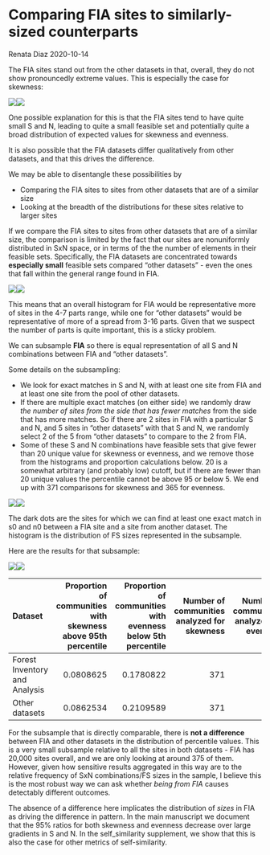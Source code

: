 Comparing FIA sites to similarly-sized counterparts
================
Renata Diaz
2020-10-14

The FIA sites stand out from the other datasets in that, overall, they
do not show pronouncedly extreme values. This is especially the case for
skewness:

![](direct_FIA_size_comparison_files/figure-gfm/overall%20hists-1.png)<!-- -->![](direct_FIA_size_comparison_files/figure-gfm/overall%20hists-2.png)<!-- -->

One possible explanation for this is that the FIA sites tend to have
quite small S and N, leading to quite a small feasible set and
potentially quite a broad distribution of expected values for skewness
and evenness.

It is also possible that the FIA datasets differ qualitatively from
other datasets, and that this drives the difference.

We may be able to disentangle these possibilities by

  - Comparing the FIA sites to sites from other datasets that are of a
    similar size
  - Looking at the breadth of the distributions for these sites relative
    to larger sites

If we compare the FIA sites to sites from other datasets that are of a
similar size, the comparison is limited by the fact that our sites are
nonuniformly distributed in SxN space, or in terms of the the number of
elements in their feasible sets. Specifically, the FIA datasets are
concentrated towards **especially small** feasible sets compared “other
datasets” - even the ones that fall within the general range found in
FIA.

![](direct_FIA_size_comparison_files/figure-gfm/small-1.png)<!-- -->![](direct_FIA_size_comparison_files/figure-gfm/small-2.png)<!-- -->

This means that an overall histogram for FIA would be representative
more of sites in the 4-7 parts range, while one for “other datasets”
would be representative of more of a spread from 3-16 parts. Given that
we suspect the number of parts is quite important, this is a sticky
problem.

We can subsample **FIA** so there is equal representation of all S and N
combinations between FIA and “other datasets”.

Some details on the subsampling:

  - We look for exact matches in S and N, with at least one site from
    FIA and at least one site from the pool of other datasets.
  - If there are multiple exact matches (on either side) we randomly
    draw *the number of sites from the side that has fewer matches* from
    the side that has more matches. So if there are 2 sites in FIA with
    a particular S and N, and 5 sites in “other datasets” with that S
    and N, we randomly select 2 of the 5 from “other datasets” to
    compare to the 2 from FIA.
  - Some of these S and N combinations have feasible sets that give
    fewer than 20 unique value for skewness or evenness, and we remove
    those from the histograms and proportion calculations below. 20 is a
    somewhat arbitrary (and probably low) cutoff, but if there are fewer
    than 20 unique values the percentile cannot be above 95 or below 5.
    We end up with 371 comparisons for skewness and 365 for evenness.

![](direct_FIA_size_comparison_files/figure-gfm/subsampling-1.png)<!-- -->![](direct_FIA_size_comparison_files/figure-gfm/subsampling-2.png)<!-- -->

The dark dots are the sites for which we can find at least one exact
match in s0 and n0 between a FIA site and a site from another dataset.
The histogram is the distribution of FS sizes represented in the
subsample.

Here are the results for that subsample:

![](direct_FIA_size_comparison_files/figure-gfm/subsample%20results-1.png)<!-- -->![](direct_FIA_size_comparison_files/figure-gfm/subsample%20results-2.png)<!-- -->

<div class="kable-table">

| Dataset                       | Proportion of communities with skewness above 95th percentile | Proportion of communities with evenness below 5th percentile | Number of communities analyzed for skewness | Number of communities analyzed for evenness |
| :---------------------------- | ------------------------------------------------------------: | -----------------------------------------------------------: | ------------------------------------------: | ------------------------------------------: |
| Forest Inventory and Analysis |                                                     0.0808625 |                                                    0.1780822 |                                         371 |                                         365 |
| Other datasets                |                                                     0.0862534 |                                                    0.2109589 |                                         371 |                                         365 |

</div>

For the subsample that is directly comparable, there is **not a
difference** between FIA and other datasets in the distribution of
percentile values. This is a very small subsample relative to all the
sites in both datasets - FIA has 20,000 sites overall, and we are only
looking at around 375 of them. However, given how sensitive results
aggregated in this way are to the relative frequency of SxN
combinations/FS sizes in the sample, I believe this is the most robust
way we can ask whether *being from FIA* causes detectably different
outcomes.

The absence of a difference here implicates the distribution of *sizes*
in FIA as driving the difference in pattern. In the main manuscript we
document that the 95% ratios for both skewness and evenness decrease
over large gradients in S and N. In the self\_similarity supplement, we
show that this is also the case for other metrics of self-similarity.
